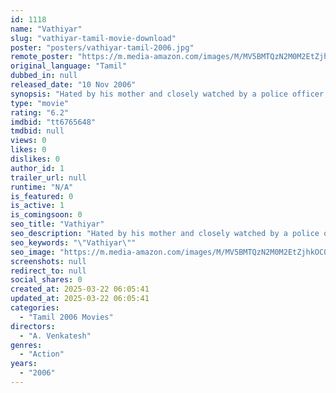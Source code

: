 ```yaml
---
id: 1118
name: "Vathiyar"
slug: "vathiyar-tamil-movie-download"
poster: "posters/vathiyar-tamil-2006.jpg"
remote_poster: "https://m.media-amazon.com/images/M/MV5BMTQzN2M0M2EtZjhkOC00MWU1LTg1ZWQtZjlmNzQxZTdmMTY5XkEyXkFqcGdeQXVyMjA4OTI5NDQ@._V1_SX300.jpg"
original_language: "Tamil"
dubbed_in: null
released_date: "10 Nov 2006"
synopsis: "Hated by his mother and closely watched by a police officer, Durai, who runs an orphanage, takes law into his own hands to do good work. The reason for his behavior leads to a bitter past."
type: "movie"
rating: "6.2"
imdbid: "tt6765648"
tmdbid: null
views: 0
likes: 0
dislikes: 0
author_id: 1
trailer_url: null
runtime: "N/A"
is_featured: 0
is_active: 1
is_comingsoon: 0
seo_title: "Vathiyar"
seo_description: "Hated by his mother and closely watched by a police officer, Durai, who runs an orphanage, takes law into his own hands to do good work. The reason for his behavior leads to a bitter past."
seo_keywords: "\"Vathiyar\""
seo_image: "https://m.media-amazon.com/images/M/MV5BMTQzN2M0M2EtZjhkOC00MWU1LTg1ZWQtZjlmNzQxZTdmMTY5XkEyXkFqcGdeQXVyMjA4OTI5NDQ@._V1_SX300.jpg"
screenshots: null
redirect_to: null
social_shares: 0
created_at: 2025-03-22 06:05:41
updated_at: 2025-03-22 06:05:41
categories:
  - "Tamil 2006 Movies"
directors:
  - "A. Venkatesh"
genres:
  - "Action"
years:
  - "2006"
---
```

